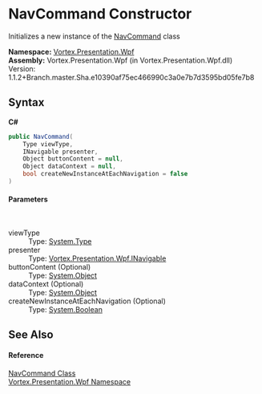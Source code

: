 # NavCommand Constructor 
 

Initializes a new instance of the <a href="T_Vortex_Presentation_Wpf_NavCommand.md">NavCommand</a> class

**Namespace:**&nbsp;<a href="N_Vortex_Presentation_Wpf.md">Vortex.Presentation.Wpf</a><br />**Assembly:**&nbsp;Vortex.Presentation.Wpf (in Vortex.Presentation.Wpf.dll) Version: 1.1.2+Branch.master.Sha.e10390af75ec466990c3a0e7b7d3595bd05fe7b8

## Syntax

**C#**<br />
``` C#
public NavCommand(
	Type viewType,
	INavigable presenter,
	Object buttonContent = null,
	Object dataContext = null,
	bool createNewInstanceAtEachNavigation = false
)
```


#### Parameters
&nbsp;<dl><dt>viewType</dt><dd>Type: <a href="http://msdn2.microsoft.com/en-us/library/42892f65" target="_blank">System.Type</a><br /></dd><dt>presenter</dt><dd>Type: <a href="T_Vortex_Presentation_Wpf_INavigable.md">Vortex.Presentation.Wpf.INavigable</a><br /></dd><dt>buttonContent (Optional)</dt><dd>Type: <a href="http://msdn2.microsoft.com/en-us/library/e5kfa45b" target="_blank">System.Object</a><br /></dd><dt>dataContext (Optional)</dt><dd>Type: <a href="http://msdn2.microsoft.com/en-us/library/e5kfa45b" target="_blank">System.Object</a><br /></dd><dt>createNewInstanceAtEachNavigation (Optional)</dt><dd>Type: <a href="http://msdn2.microsoft.com/en-us/library/a28wyd50" target="_blank">System.Boolean</a><br /></dd></dl>

## See Also


#### Reference
<a href="T_Vortex_Presentation_Wpf_NavCommand.md">NavCommand Class</a><br /><a href="N_Vortex_Presentation_Wpf.md">Vortex.Presentation.Wpf Namespace</a><br />